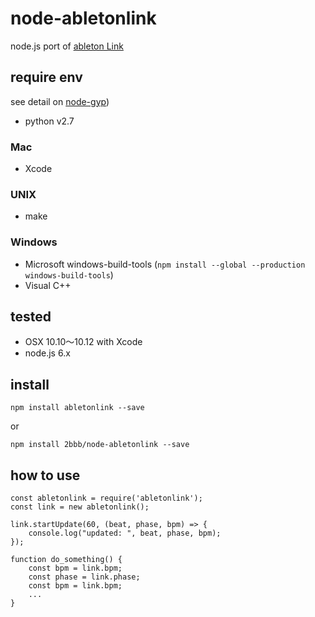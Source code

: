 # node-abletonlink

node.js port of [ableton Link](https://github.com/ableton/link)

## require env

see detail on [node-gyp](https://github.com/nodejs/node-gyp))

* python v2.7

### Mac

* Xcode

### UNIX

* make

### Windows

* Microsoft windows-build-tools (`npm install --global --production windows-build-tools`)
* Visual C++

## tested

* OSX 10.10〜10.12 with Xcode
* node.js 6.x

## install

```
npm install abletonlink --save
```

or

```
npm install 2bbb/node-abletonlink --save
```

## how to use

```nodejs
const abletonlink = require('abletonlink');
const link = new abletonlink();

link.startUpdate(60, (beat, phase, bpm) => {
    console.log("updated: ", beat, phase, bpm);
});

function do_something() {
    const bpm = link.bpm;
    const phase = link.phase;
    const bpm = link.bpm;
    ...
}
```
